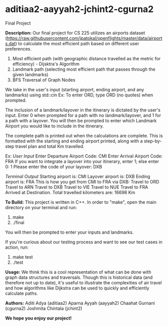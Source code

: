 # aditiaa2-aayyah2-jchint2-cgurna2
Final Project

**Description:**
Our final project for CS 225 utilizes an airports dataset (https://raw.githubusercontent.com/jpatokal/openflights/master/data/airports.dat) to calculate the most efficient path based on different user preferences. 

1) Most efficient path (with geographic distance travelled as the metric for efficiency) - Dijsktra's Algorithm
2) Landmark path (selecting most efficient path that passes through the given landmarks)
3) BFS Traversal of Graph Nodes

We take in the user's input (starting airport, ending airport, and any landmarks) using std::cin
Ex: To enter ORD, type ORD (no quotes) when prompted. 

The inclusion of a landmark/layover in the itinerary is dictated by the user's input. Enter 0 when prompted for a path with no landmark/layover, and 1 for a path with a layover. You will then be prompted to enter which Landmark Airport you would like to include in the itinerary. 

The complete path is printed out when the calculations are complete. This is formatted with the starting and ending airport printed, along with a step-by-step travel plan and total Km travelled. 

Ex:
*User Input*
Enter Departure Airport Code: CMI
Enter Arrival Airport Code: FRA
If you want to integrate a layover into your itinerary, enter 1; else enter 0: 1
Please enter the code of your layover: DXB

*Terminal Output*
Starting airport is: CMI
Layover airport is: DXB
Ending airport is: FRA
This is how you get from CMI to FRA via DXB:
Travel to ORD
Travel to ARN
Travel to DXB
Travel to VIE
Travel to NUE
Travel to FRA
Arrived at Destination. Total travelled kilometers are: 16698 Km

**To Build:**
This project is written in C++.
In order to "make", open the main directory on your terminal and run:
1) make
2) ./final

You will then be prompted to enter your inputs and landmarks. 

If you're curious about our testing process and want to see our test cases in action, run:
1) make test
2) ./test

**Usage:**
We think this is a cool representation of what can be done with graph data structures and traversals. Though this is historical data (and therefore not up to date), it's useful to illustrate the complexities of air travel and how algorithms like Dijkstra can be used to quickly and efficiently calculate paths. 

**Authors:**
Aditi Adya (aditiaa2)
Aparna Ayyah (aayyah2)
Chaahat Gurnani (cgurna2)
Joshmita Chintala (jchint2)

**We hope you enjoy our project!**
